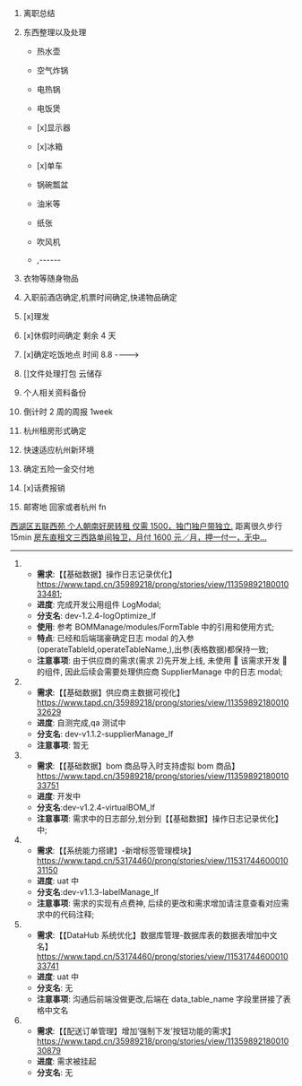 <!--
 * @Author: your name
 * @Date: 2021-07-31 21:00:06
 * @LastEditTime: 2021-08-05 10:53:25
 * @LastEditors: Please set LastEditors
 * @Description: In User Settings Edit
 * @FilePath: /droplets/source/_drafts/tips.md
-->

1. 离职总结
2. 东西整理以及处理

   - 热水壶
   - 空气炸锅
   - 电热锅
   - 电饭煲
   - [x]显示器
   - [x]冰箱
   - [x]单车

   - 锅碗瓢盆
   - 油米等
   - 纸张
   - 吹风机
   - ,------

3. 衣物等随身物品
4. 入职前酒店确定,机票时间确定,快递物品确定
5. [x]理发
6. [x]休假时间确定 剩余 4 天
7. [x]确定吃饭地点 时间 8.8 ---->
8. []文件处理打包 云储存
9. 个人相关资料备份

10. 倒计时 2 周的周报 1week
11. 杭州租房形式确定
12. 快速适应杭州新环境
13. 确定五险一金交付地
14. [x]话费报销
15. 邮寄地 回家或者杭州 fn

[西湖区五联西苑 个人朝南好房转租 仅需 1500，独门独户带独立.](https://www.douban.com/group/topic/240645340/) 距离很久步行 15min
[房东直租文三西路单间独卫，月付 1600 元／月，押一付一，无中...](https://www.douban.com/group/topic/240613388/)

---

1.  - **需求**:【【基础数据】操作日志记录优化】
      https://www.tapd.cn/35989218/prong/stories/view/1135989218001033481;
    - **进度**: 完成开发公用组件 LogModal;
    - **分支名**: dev-1.2.4-logOptimize_lf
    - **使用**: 参考 BOMManage/modules/FormTable 中的引用和使用方式;
    - **特点**: 已经和后端瑞豪确定日志 modal 的入参(operateTableId,operateTableName,),出参(表格数据)都保持一致;
    - **注意事项**: 由于供应商的需求(需求 2)先开发上线, 未使用  该需求开发  的组件, 因此后续会需要处理供应商 SupplierManage 中的日志 modal;

2.  - **需求**:【【基础数据】供应商主数据可视化】
      https://www.tapd.cn/35989218/prong/stories/view/1135989218001032629
    - **进度**: 自测完成,qa 测试中
    - **分支名**: dev-v1.1.2-supplier​Manage_lf
    - **注意事项**: 暂无

3.  - **需求**:【【基础数据】bom 商品导入时支持虚拟 bom 商品】
      https://www.tapd.cn/35989218/prong/stories/view/1135989218001033751
    - **进度**: 开发中
    - **分支名**:dev-v1.2.4-virtualBOM_lf
    - **注意事项**: 需求中的日志部分,划分到【【基础数据】操作日志记录优化】中;

4.  - **需求**:【【系统能力搭建】-新增标签管理模块】
      https://www.tapd.cn/53174460/prong/stories/view/1153174460001031150
    - **进度**: uat 中
    - **分支名**:dev-v1.1.3-labelManage_lf
    - **注意事项**: 需求的实现有点费神, 后续的更改和需求增加请注意查看对应需求中的代码注释;

5.  - **需求**:【【DataHub 系统优化】数据库管理-数据库表的数据表增加中文名】
      https://www.tapd.cn/53174460/prong/stories/view/1153174460001033741
    - **进度**: uat 中
    - **分支名**: 无
    - **注意事项**: 沟通后前端没做更改,后端在 data_table_name 字段里拼接了表格中文名

6.  - **需求**:【【配送订单管理】增加‘强制下发’按钮功能的需求】
      https://www.tapd.cn/35989218/prong/stories/view/1135989218001030879
    - **进度**: 需求被挂起
    - **分支名**: 无
